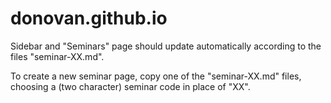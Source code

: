 # donovan.github.io

Sidebar and "Seminars" page should update automatically according to the files "seminar-XX.md".

To create a new seminar page, copy one of the "seminar-XX.md" files, choosing a (two character) seminar code in place of "XX".
